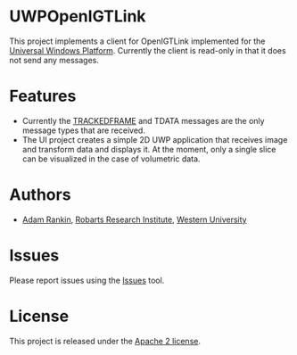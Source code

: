 # UWPOpenIGTLink
This project implements a client for OpenIGTLink implemented for the [Universal Windows Platform](https://docs.microsoft.com/en-us/windows/uwp/get-started/universal-application-platform-guide). Currently the client is read-only in that it does not send any messages.

# Features
* Currently the [TRACKEDFRAME](https://app.assembla.com/spaces/plus/subversion/source/HEAD/trunk/PlusLib/src/PlusOpenIGTLink/igtlPlusTrackedFrameMessage.h) and TDATA messages are the only message types that are received.
* The UI project creates a simple 2D UWP application that receives image and transform data and displays it. At the moment, only a single slice can be visualized in the case of volumetric data.

# Authors
* [Adam Rankin](http://www.imaging.robarts.ca/petergrp/node/113), [Robarts Research Institute](http://www.imaging.robarts.ca/petergrp/), [Western University](http://www.uwo.ca)

# Issues
Please report issues using the [Issues](../../issues) tool.

# License
This project is released under the [Apache 2 license](LICENSE.md).
